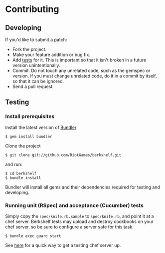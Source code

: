 # Contributing

## Developing

If you'd like to submit a patch:

* Fork the project.
* Make your feature addition or bug fix.
* Add [tests](#testing) for it. This is important so that it isn't broken in a
  future version unintentionally.
* Commit. Do not touch any unrelated code, such as the gemspec or version.
  If you must change unrelated code, do it in a commit by itself, so that it can
  be ignored.
* Send a pull request.

## Testing

### Install prerequisites

Install the latest version of [Bundler](http://gembundler.com)

    $ gem install bundler

Clone the project

    $ git clone git://github.com/RiotGames/berkshelf.git

and run:

    $ cd berkshelf
    $ bundle install

Bundler will install all gems and their dependencies required for testing and developing.

### Running unit (RSpec) and acceptance (Cucumber) tests

Simply copy the `spec/knife.rb.sample` to `spec/knife.rb`, and point it at a
chef server. Berkshelf tests may upload and destroy cookbooks on your chef
server, so be sure to configure a server safe for this task.

    $ bundle exec guard start

See [here](https://github.com/tdegrunt/vagrant-chef-server-bootstrap) for a
quick way to get a testing chef server up.
